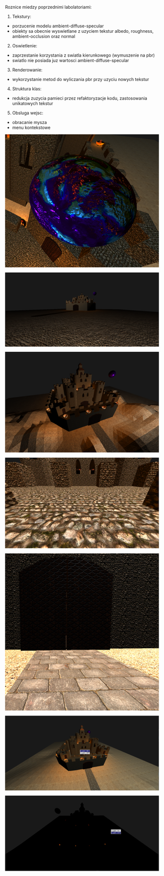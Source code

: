 Roznice miedzy poprzednimi labolatoriami:
1. Tekstury:
 - porzucenie modelu ambient-diffuse-specular
 - obiekty sa obecnie wyswietlane z uzyciem tekstur albedo, roughness, ambient-occlusion oraz normal
2. Oswietlenie:
 - zaprzestanie korzystania z swiatla kierunkowego (wymuszenie na pbr)
 - swiatlo nie posiada juz wartosci ambient-diffuse-specular
3. Renderowanie:
 - wykorzystanie metod do wyliczania pbr przy uzyciu nowych tekstur
4. Struktura klas:
 - redukcja zuzycia pamieci przez refaktoryzacje kodu, zastosowania unikatowych tekstur
5. Obsluga wejsc:
 - obracanie mysza
 - menu kontekstowe

![](BestPbrEffect.png)
 
![](Effect.png)

![](Lighting.png)

![](Realistic1.png)

![](Realistic2.png)

![](Context_menu1.png)

![](Context_menu2.png)




